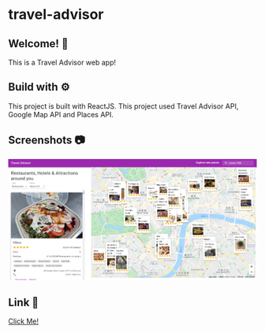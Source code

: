# travel-advisor

## Welcome! 👋

This is a Travel Advisor web app!

## Build with ⚙️

This project is built with ReactJS. This project used Travel Advisor API, Google Map API and Places API.

## Screenshots 📷

![](screenshot/1.png)

## Link 🔗

[Click Me!](https://mytravel-advisor.netlify.app/)
